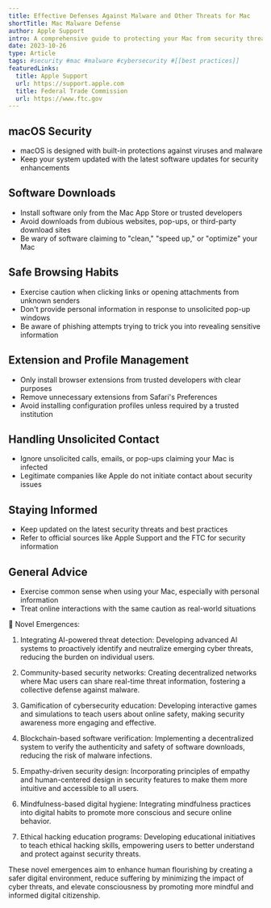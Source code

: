 ```yaml
---
title: Effective Defenses Against Malware and Other Threats for Mac
shortTitle: Mac Malware Defense
author: Apple Support
intro: A comprehensive guide to protecting your Mac from security threats through built-in features and best practices.
date: 2023-10-26
type: Article
tags: #security #mac #malware #cybersecurity #[[best practices]]
featuredLinks:
  title: Apple Support
  url: https://support.apple.com
  title: Federal Trade Commission
  url: https://www.ftc.gov
---
```


## macOS Security

- macOS is designed with built-in protections against viruses and malware
- Keep your system updated with the latest software updates for security enhancements

## Software Downloads

- Install software only from the Mac App Store or trusted developers
- Avoid downloads from dubious websites, pop-ups, or third-party download sites
- Be wary of software claiming to "clean," "speed up," or "optimize" your Mac

## Safe Browsing Habits

- Exercise caution when clicking links or opening attachments from unknown senders
- Don't provide personal information in response to unsolicited pop-up windows
- Be aware of phishing attempts trying to trick you into revealing sensitive information

## Extension and Profile Management

- Only install browser extensions from trusted developers with clear purposes
- Remove unnecessary extensions from Safari's Preferences
- Avoid installing configuration profiles unless required by a trusted institution

## Handling Unsolicited Contact

- Ignore unsolicited calls, emails, or pop-ups claiming your Mac is infected
- Legitimate companies like Apple do not initiate contact about security issues

## Staying Informed

- Keep updated on the latest security threats and best practices
- Refer to official sources like Apple Support and the FTC for security information

## General Advice

- Exercise common sense when using your Mac, especially with personal information
- Treat online interactions with the same caution as real-world situations

🧠 Novel Emergences:

1. Integrating AI-powered threat detection: Developing advanced AI systems to proactively identify and neutralize emerging cyber threats, reducing the burden on individual users.

2. Community-based security networks: Creating decentralized networks where Mac users can share real-time threat information, fostering a collective defense against malware.

3. Gamification of cybersecurity education: Developing interactive games and simulations to teach users about online safety, making security awareness more engaging and effective.

4. Blockchain-based software verification: Implementing a decentralized system to verify the authenticity and safety of software downloads, reducing the risk of malware infections.

5. Empathy-driven security design: Incorporating principles of empathy and human-centered design in security features to make them more intuitive and accessible to all users.

6. Mindfulness-based digital hygiene: Integrating mindfulness practices into digital habits to promote more conscious and secure online behavior.

7. Ethical hacking education programs: Developing educational initiatives to teach ethical hacking skills, empowering users to better understand and protect against security threats.

These novel emergences aim to enhance human flourishing by creating a safer digital environment, reduce suffering by minimizing the impact of cyber threats, and elevate consciousness by promoting more mindful and informed digital citizenship.
